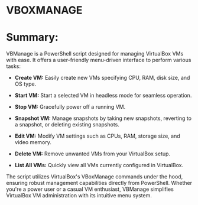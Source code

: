 # VBOXMANAGE

# Summary:
VBManage is a PowerShell script designed for managing VirtualBox VMs with ease. It offers a user-friendly menu-driven interface to perform various tasks:

- **Create VM:** Easily create new VMs specifying CPU, RAM, disk size, and OS type.

- **Start VM:** Start a selected VM in headless mode for seamless operation.

- **Stop VM:** Gracefully power off a running VM.

- **Snapshot VM:** Manage snapshots by taking new snapshots, reverting to a snapshot, or deleting existing snapshots.

- **Edit VM:** Modify VM settings such as CPUs, RAM, storage size, and video memory.

- **Delete VM:** Remove unwanted VMs from your VirtualBox setup.

- **List All VMs:** Quickly view all VMs currently configured in VirtualBox.

The script utilizes VirtualBox's VBoxManage commands under the hood, ensuring robust management capabilities directly from PowerShell. Whether you're a power user or a casual VM enthusiast, VBManage simplifies VirtualBox VM administration with its intuitive menu system.
